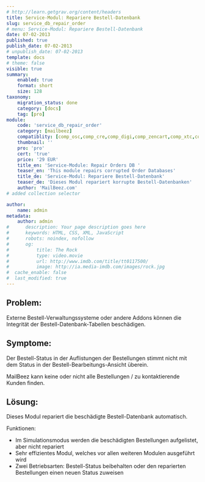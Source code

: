 ```yaml
---
# http://learn.getgrav.org/content/headers
title: Service-Modul: Repariere Bestell-Datenbank
slug: service_db_repair_order
# menu: Service-Modul: Repariere Bestell-Datenbank
date: 07-02-2013
published: true
publish_date: 07-02-2013
# unpublish_date: 07-02-2013
template: docs
# theme: false
visible: true
summary:
    enabled: true
    format: short
    size: 128
taxonomy:
    migration_status: done
    category: [docs]
    tag: [pro]
module:
    code: 'service_db_repair_order'
    category: [mailbeez]
    compatiblity: [comp_osc,comp_cre,comp_digi,comp_zencart,comp_xtc,comp_gambio]
    thumbnail: ''
    pro: 'pro'
    cert: 'true'
    price: '29 EUR'
    title_en: 'Service-Module: Repair Orders DB '
    teaser_en: 'This module repairs corrupted Order Databases'
    title_de: 'Service-Modul: Repariere Bestell-Datenbank'
    teaser_de: 'Dieses Modul repariert korrupte Bestell-Datenbanken'
    author: 'MailBeez.com'
# added collection selector

author:
    name: admin
metadata:
    author: admin
#      description: Your page description goes here
#      keywords: HTML, CSS, XML, JavaScript
#      robots: noindex, nofollow
#      og:
#          title: The Rock
#          type: video.movie
#          url: http://www.imdb.com/title/tt0117500/
#          image: http://ia.media-imdb.com/images/rock.jpg
#  cache_enable: false
#  last_modified: true
---
```


## Problem:

Externe Bestell-Verwaltungssysteme oder andere Addons können die Integrität der Bestell-Datenbank-Tabellen beschädigen.

## Symptome:

Der Bestell-Status in der Auflistungen der Bestellungen stimmt nicht mit dem Status in der Bestell-Bearbeitungs-Ansicht überein.

MailBeez kann keine oder nicht alle Bestellungen / zu kontaktierende Kunden finden.

## Lösung:

Dieses Modul repariert die beschädigte Bestell-Datenbank automatisch.

Funktionen:

- Im Simulationsmodus werden die beschädigten Bestellungen aufgelistet, aber nicht repariert
- Sehr effizientes Modul, welches vor allen weiteren Modulen ausgeführt wird
- Zwei Betriebsarten: Bestell-Status beibehalten oder den reparierten Bestellungen einen neuen Status zuweisen
